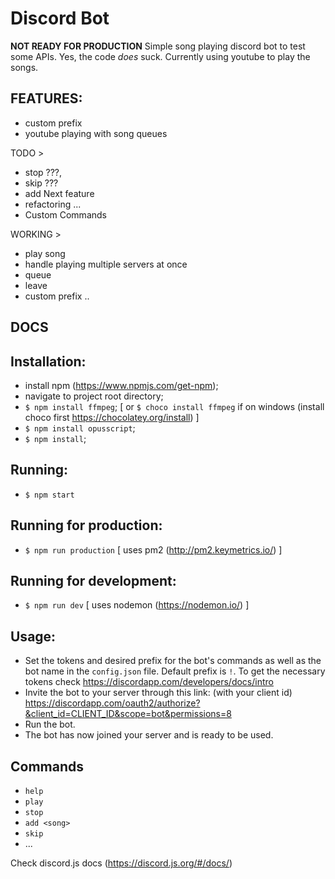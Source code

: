 # Discord Bot
**NOT READY FOR PRODUCTION** 
 Simple song playing discord bot to test some APIs. Yes, the code _does_ suck.
 Currently using youtube to play the songs.

 ## FEATURES:
 - custom prefix
 - youtube playing with song queues

TODO >
 - stop ???,
 - skip ???
 - add Next feature
 - refactoring ...
 - Custom Commands

WORKING >
 - play song
 - handle playing multiple servers at once
 - queue
 - leave
 - custom prefix ..

## DOCS

## Installation:
 - install npm (https://www.npmjs.com/get-npm);
 - navigate to project root directory;
 - `$ npm install ffmpeg`; [ or `$ choco install ffmpeg` if on windows (install
   choco first https://chocolatey.org/install) ]
 - `$ npm install opusscript`;
 - `$ npm install`;

## Running:
 - `$ npm start`

## Running for production:
- `$ npm run production` [ uses pm2 (http://pm2.keymetrics.io/) ]

## Running for development:
  - `$ npm run dev` [ uses nodemon (https://nodemon.io/) ]

## Usage:
 - Set the tokens and desired prefix for the bot's commands
 as well as the bot name in the `config.json` file. Default prefix is `!`.
 To get the necessary tokens check https://discordapp.com/developers/docs/intro
 - Invite the bot to your server through this link: (with your client id) https://discordapp.com/oauth2/authorize?&client_id=CLIENT_ID&scope=bot&permissions=8
 - Run the bot.
 - The bot has now joined your server and is ready to be used.

 ## Commands
 - `help`
 - `play`
 - `stop`
 - `add <song>`
 - `skip`
 - ...


Check discord.js docs (https://discord.js.org/#/docs/)
